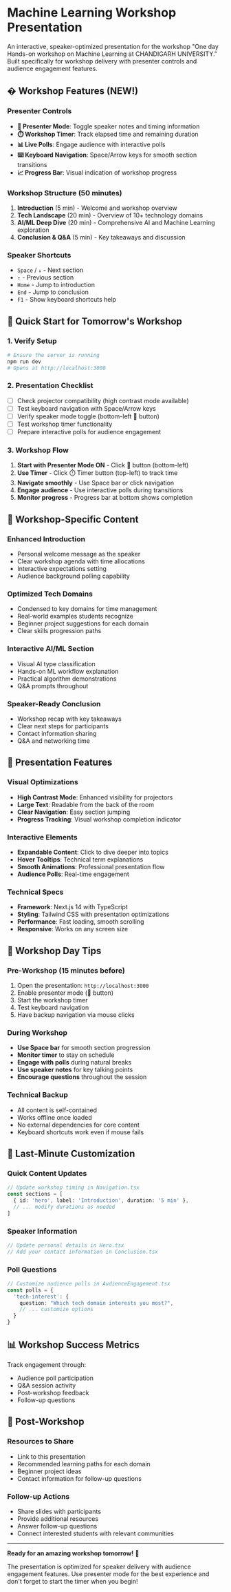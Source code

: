 # Machine Learning Workshop Presentation

An interactive, speaker-optimized presentation for the workshop "One day Hands-on workshop on Machine Learning at CHANDIGARH UNIVERSITY." Built specifically for workshop delivery with presenter controls and audience engagement features.

## � Workshop Features (NEW!)

### Presenter Controls
- **🎤 Presenter Mode**: Toggle speaker notes and timing information
- **⏱️ Workshop Timer**: Track elapsed time and remaining duration
- **📊 Live Polls**: Engage audience with interactive polls
- **⌨️ Keyboard Navigation**: Space/Arrow keys for smooth section transitions
- **📈 Progress Bar**: Visual indication of workshop progress

### Workshop Structure (50 minutes)
1. **Introduction** (5 min) - Welcome and workshop overview
2. **Tech Landscape** (20 min) - Overview of 10+ technology domains
3. **AI/ML Deep Dive** (20 min) - Comprehensive AI and Machine Learning exploration
4. **Conclusion & Q&A** (5 min) - Key takeaways and discussion

### Speaker Shortcuts
- `Space` / `↓` - Next section
- `↑` - Previous section  
- `Home` - Jump to introduction
- `End` - Jump to conclusion
- `F1` - Show keyboard shortcuts help

## 🚀 Quick Start for Tomorrow's Workshop

### 1. Verify Setup
```bash
# Ensure the server is running
npm run dev
# Opens at http://localhost:3000
```

### 2. Presentation Checklist
- [ ] Check projector compatibility (high contrast mode available)
- [ ] Test keyboard navigation with Space/Arrow keys
- [ ] Verify speaker mode toggle (bottom-left 🎤 button)
- [ ] Test workshop timer functionality
- [ ] Prepare interactive polls for audience engagement

### 3. Workshop Flow
1. **Start with Presenter Mode ON** - Click 🎤 button (bottom-left)
2. **Use Timer** - Click ⏱️ Timer button (top-left) to track time
3. **Navigate smoothly** - Use Space bar or click navigation
4. **Engage audience** - Use interactive polls during transitions
5. **Monitor progress** - Progress bar at bottom shows completion

## 🎯 Workshop-Specific Content

### Enhanced Introduction
- Personal welcome message as the speaker
- Clear workshop agenda with time allocations
- Interactive expectations setting
- Audience background polling capability

### Optimized Tech Domains
- Condensed to key domains for time management
- Real-world examples students recognize
- Beginner project suggestions for each domain
- Clear skills progression paths

### Interactive AI/ML Section
- Visual AI type classification
- Hands-on ML workflow explanation
- Practical algorithm demonstrations
- Q&A prompts throughout

### Speaker-Ready Conclusion
- Workshop recap with key takeaways
- Clear next steps for participants
- Contact information sharing
- Q&A and networking time

## 📱 Presentation Features

### Visual Optimizations
- **High Contrast Mode**: Enhanced visibility for projectors
- **Large Text**: Readable from the back of the room
- **Clear Navigation**: Easy section jumping
- **Progress Tracking**: Visual workshop completion indicator

### Interactive Elements
- **Expandable Content**: Click to dive deeper into topics
- **Hover Tooltips**: Technical term explanations
- **Smooth Animations**: Professional presentation flow
- **Audience Polls**: Real-time engagement

### Technical Specs
- **Framework**: Next.js 14 with TypeScript
- **Styling**: Tailwind CSS with presentation optimizations
- **Performance**: Fast loading, smooth scrolling
- **Responsive**: Works on any screen size

## 🎪 Workshop Day Tips

### Pre-Workshop (15 minutes before)
1. Open the presentation: `http://localhost:3000`
2. Enable presenter mode (🎤 button)
3. Start the workshop timer
4. Test keyboard navigation
5. Have backup navigation via mouse clicks

### During Workshop
- **Use Space bar** for smooth section progression
- **Monitor timer** to stay on schedule
- **Engage with polls** during natural breaks
- **Use speaker notes** for key talking points
- **Encourage questions** throughout the session

### Technical Backup
- All content is self-contained
- Works offline once loaded
- No external dependencies for core content
- Keyboard shortcuts work even if mouse fails

## 🔧 Last-Minute Customization

### Quick Content Updates
```typescript
// Update workshop timing in Navigation.tsx
const sections = [
  { id: 'hero', label: 'Introduction', duration: '5 min' },
  // ... modify durations as needed
]
```

### Speaker Information
```typescript
// Update personal details in Hero.tsx
// Add your contact information in Conclusion.tsx
```

### Poll Questions
```typescript
// Customize audience polls in AudienceEngagement.tsx
const polls = {
  'tech-interest': {
    question: "Which tech domain interests you most?",
    // ... customize options
  }
}
```

## 📊 Workshop Success Metrics

Track engagement through:
- Audience poll participation
- Q&A session activity  
- Post-workshop feedback
- Follow-up questions

## 🤝 Post-Workshop

### Resources to Share
- Link to this presentation
- Recommended learning paths for each domain
- Beginner project ideas
- Contact information for follow-up questions

### Follow-up Actions
- Share slides with participants
- Provide additional resources
- Answer follow-up questions
- Connect interested students with relevant communities

---

**Ready for an amazing workshop tomorrow!** 🚀 

The presentation is optimized for speaker delivery with audience engagement features. Use presenter mode for the best experience and don't forget to start the timer when you begin!
